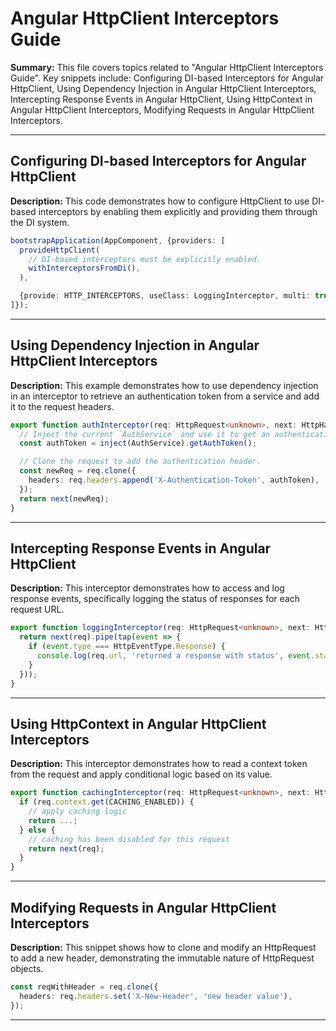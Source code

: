 # Angular HttpClient Interceptors Guide

**Summary:** This file covers topics related to "Angular HttpClient Interceptors Guide". Key snippets include: Configuring DI-based Interceptors for Angular HttpClient, Using Dependency Injection in Angular HttpClient Interceptors, Intercepting Response Events in Angular HttpClient, Using HttpContext in Angular HttpClient Interceptors, Modifying Requests in Angular HttpClient Interceptors.

---

## Configuring DI-based Interceptors for Angular HttpClient

**Description:** This code demonstrates how to configure HttpClient to use DI-based interceptors by enabling them explicitly and providing them through the DI system.

```typescript
bootstrapApplication(AppComponent, {providers: [
  provideHttpClient(
    // DI-based interceptors must be explicitly enabled.
    withInterceptorsFromDi(),
  ),

  {provide: HTTP_INTERCEPTORS, useClass: LoggingInterceptor, multi: true},
]});
```

---

## Using Dependency Injection in Angular HttpClient Interceptors

**Description:** This example demonstrates how to use dependency injection in an interceptor to retrieve an authentication token from a service and add it to the request headers.

```typescript
export function authInterceptor(req: HttpRequest<unknown>, next: HttpHandlerFn) {
  // Inject the current `AuthService` and use it to get an authentication token:
  const authToken = inject(AuthService).getAuthToken();

  // Clone the request to add the authentication header.
  const newReq = req.clone({
    headers: req.headers.append('X-Authentication-Token', authToken),
  });
  return next(newReq);
}
```

---

## Intercepting Response Events in Angular HttpClient

**Description:** This interceptor demonstrates how to access and log response events, specifically logging the status of responses for each request URL.

```typescript
export function loggingInterceptor(req: HttpRequest<unknown>, next: HttpHandlerFn): Observable<HttpEvent<unknown>> {
  return next(req).pipe(tap(event => {
    if (event.type === HttpEventType.Response) {
      console.log(req.url, 'returned a response with status', event.status);
    }
  }));
}
```

---

## Using HttpContext in Angular HttpClient Interceptors

**Description:** This interceptor demonstrates how to read a context token from the request and apply conditional logic based on its value.

```typescript
export function cachingInterceptor(req: HttpRequest<unknown>, next: HttpHandlerFn): Observable<HttpEvent<unknown>> {
  if (req.context.get(CACHING_ENABLED)) {
    // apply caching logic
    return ...;
  } else {
    // caching has been disabled for this request
    return next(req);
  }
}
```

---

## Modifying Requests in Angular HttpClient Interceptors

**Description:** This snippet shows how to clone and modify an HttpRequest to add a new header, demonstrating the immutable nature of HttpRequest objects.

```typescript
const reqWithHeader = req.clone({
  headers: req.headers.set('X-New-Header', 'new header value'),
});
```

---
